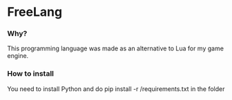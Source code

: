 # FreeLang

### Why?
This programming language was made as an alternative to Lua for my game engine.

### How to install
You need to install Python and do pip install -r /requirements.txt in the folder


